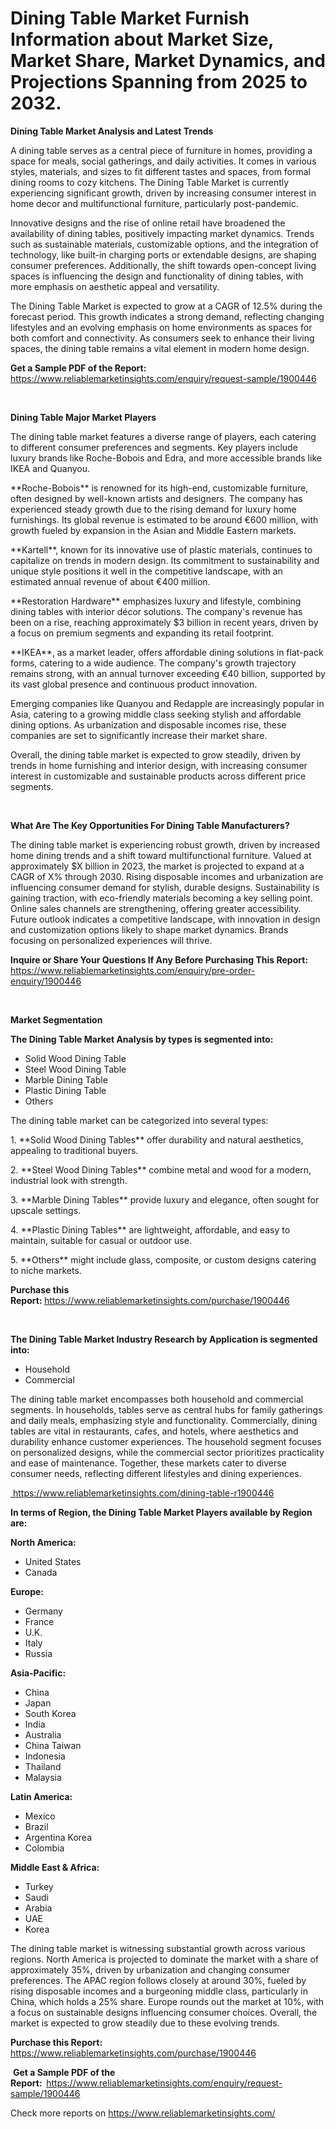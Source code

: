 <p><h1>Dining Table Market Furnish Information about Market Size, Market Share, Market Dynamics, and Projections Spanning from 2025 to 2032.</h1></p><p><strong>Dining Table Market Analysis and Latest Trends</strong></p>
<p><p>A dining table serves as a central piece of furniture in homes, providing a space for meals, social gatherings, and daily activities. It comes in various styles, materials, and sizes to fit different tastes and spaces, from formal dining rooms to cozy kitchens. The Dining Table Market is currently experiencing significant growth, driven by increasing consumer interest in home decor and multifunctional furniture, particularly post-pandemic. </p><p>Innovative designs and the rise of online retail have broadened the availability of dining tables, positively impacting market dynamics. Trends such as sustainable materials, customizable options, and the integration of technology, like built-in charging ports or extendable designs, are shaping consumer preferences. Additionally, the shift towards open-concept living spaces is influencing the design and functionality of dining tables, with more emphasis on aesthetic appeal and versatility.</p><p>The Dining Table Market is expected to grow at a CAGR of 12.5% during the forecast period. This growth indicates a strong demand, reflecting changing lifestyles and an evolving emphasis on home environments as spaces for both comfort and connectivity. As consumers seek to enhance their living spaces, the dining table remains a vital element in modern home design.</p></p>
<p><strong>Get a Sample PDF of the Report:&nbsp;</strong> <a href="https://www.reliablemarketinsights.com/enquiry/request-sample/1900446?utm_campaign=3064&utm_medium=2&utm_source=Github&utm_content=ia&utm_term=04042025&utm_id=dining-table">https://www.reliablemarketinsights.com/enquiry/request-sample/1900446</a></p>
<p>&nbsp;</p>
<p><strong>Dining Table Major Market Players</strong></p>
<p><p>The dining table market features a diverse range of players, each catering to different consumer preferences and segments. Key players include luxury brands like Roche-Bobois and Edra, and more accessible brands like IKEA and Quanyou.</p><p>**Roche-Bobois** is renowned for its high-end, customizable furniture, often designed by well-known artists and designers. The company has experienced steady growth due to the rising demand for luxury home furnishings. Its global revenue is estimated to be around €600 million, with growth fueled by expansion in the Asian and Middle Eastern markets.</p><p>**Kartell**, known for its innovative use of plastic materials, continues to capitalize on trends in modern design. Its commitment to sustainability and unique style positions it well in the competitive landscape, with an estimated annual revenue of about €400 million.</p><p>**Restoration Hardware** emphasizes luxury and lifestyle, combining dining tables with interior décor solutions. The company's revenue has been on a rise, reaching approximately $3 billion in recent years, driven by a focus on premium segments and expanding its retail footprint.</p><p>**IKEA**, as a market leader, offers affordable dining solutions in flat-pack forms, catering to a wide audience. The company's growth trajectory remains strong, with an annual turnover exceeding €40 billion, supported by its vast global presence and continuous product innovation.</p><p>Emerging companies like Quanyou and Redapple are increasingly popular in Asia, catering to a growing middle class seeking stylish and affordable dining options. As urbanization and disposable incomes rise, these companies are set to significantly increase their market share.</p><p>Overall, the dining table market is expected to grow steadily, driven by trends in home furnishing and interior design, with increasing consumer interest in customizable and sustainable products across different price segments.</p></p>
<p>&nbsp;</p>
<p><strong>What Are The Key Opportunities For Dining Table Manufacturers?</strong></p>
<p><p>The dining table market is experiencing robust growth, driven by increased home dining trends and a shift toward multifunctional furniture. Valued at approximately $X billion in 2023, the market is projected to expand at a CAGR of X% through 2030. Rising disposable incomes and urbanization are influencing consumer demand for stylish, durable designs. Sustainability is gaining traction, with eco-friendly materials becoming a key selling point. Online sales channels are strengthening, offering greater accessibility. Future outlook indicates a competitive landscape, with innovation in design and customization options likely to shape market dynamics. Brands focusing on personalized experiences will thrive.</p></p>
<p><strong>Inquire or Share Your Questions If Any Before Purchasing This Report:</strong> <a href="https://www.reliablemarketinsights.com/enquiry/pre-order-enquiry/1900446?utm_campaign=3064&utm_medium=2&utm_source=Github&utm_content=ia&utm_term=04042025&utm_id=dining-table">https://www.reliablemarketinsights.com/enquiry/pre-order-enquiry/1900446</a></p>
<p>&nbsp;</p>
<p><strong>Market Segmentation</strong></p>
<p><strong>The Dining Table Market Analysis by types is segmented into:</strong></p>
<p><ul><li>Solid Wood Dining Table</li><li>Steel Wood Dining Table</li><li>Marble Dining Table</li><li>Plastic Dining Table</li><li>Others</li></ul></p>
<p><p>The dining table market can be categorized into several types: </p><p>1. **Solid Wood Dining Tables** offer durability and natural aesthetics, appealing to traditional buyers.</p><p>2. **Steel Wood Dining Tables** combine metal and wood for a modern, industrial look with strength.</p><p>3. **Marble Dining Tables** provide luxury and elegance, often sought for upscale settings.</p><p>4. **Plastic Dining Tables** are lightweight, affordable, and easy to maintain, suitable for casual or outdoor use.</p><p>5. **Others** might include glass, composite, or custom designs catering to niche markets.</p></p>
<p><strong>Purchase this Report:&nbsp;</strong><a href="https://www.reliablemarketinsights.com/purchase/1900446?utm_campaign=3064&utm_medium=2&utm_source=Github&utm_content=ia&utm_term=04042025&utm_id=dining-table">https://www.reliablemarketinsights.com/purchase/1900446</a></p>
<p>&nbsp;</p>
<p><strong>The Dining Table Market Industry Research by Application is segmented into:</strong></p>
<p><ul><li>Household</li><li>Commercial</li></ul></p>
<p><p>The dining table market encompasses both household and commercial segments. In households, tables serve as central hubs for family gatherings and daily meals, emphasizing style and functionality. Commercially, dining tables are vital in restaurants, cafes, and hotels, where aesthetics and durability enhance customer experiences. The household segment focuses on personalized designs, while the commercial sector prioritizes practicality and ease of maintenance. Together, these markets cater to diverse consumer needs, reflecting different lifestyles and dining experiences.</p></p>
<p><a href="https://www.reliablemarketinsights.com/dining-table-r1900446?utm_campaign=3064&utm_medium=2&utm_source=Github&utm_content=ia&utm_term=04042025&utm_id=dining-table">&nbsp;https://www.reliablemarketinsights.com/dining-table-r1900446</a></p>
<p><strong>In terms of Region, the Dining Table Market Players available by Region are:</strong></p>
<p>
    <p> <strong> North America: </strong>
        <ul>
            <li>United States</li>
            <li>Canada</li>
        </ul>
        </p> 
    <p> <strong> Europe: </strong>
        <ul>
            <li>Germany</li>
            <li>France</li>
            <li>U.K.</li>
            <li>Italy</li>
            <li>Russia</li>
        </ul>
        </p> 
    <p> <strong> Asia-Pacific: </strong>
        <ul>
            <li>China</li>
            <li>Japan</li>
            <li>South Korea</li>
            <li>India</li>
            <li>Australia</li>
            <li>China Taiwan</li>
            <li>Indonesia</li>
            <li>Thailand</li>
            <li>Malaysia</li>
        </ul>
        </p> 
    <p> <strong> Latin America: </strong>
        <ul>
            <li>Mexico</li>
            <li>Brazil</li>
            <li>Argentina Korea</li>
            <li>Colombia</li>
        </ul>
        </p> 
    <p> <strong> Middle East & Africa: </strong>
        <ul>
            <li>Turkey</li>
            <li>Saudi</li>
            <li>Arabia</li>
            <li>UAE</li>
            <li>Korea</li>
        </ul>
    </p>
    </p>
<p><p>The dining table market is witnessing substantial growth across various regions. North America is projected to dominate the market with a share of approximately 35%, driven by urbanization and changing consumer preferences. The APAC region follows closely at around 30%, fueled by rising disposable incomes and a burgeoning middle class, particularly in China, which holds a 25% share. Europe rounds out the market at 10%, with a focus on sustainable designs influencing consumer choices. Overall, the market is expected to grow steadily due to these evolving trends.</p></p>
<p><strong>Purchase this Report: </strong><a href="https://www.reliablemarketinsights.com/purchase/1900446?utm_campaign=3064&utm_medium=2&utm_source=Github&utm_content=ia&utm_term=04042025&utm_id=dining-table">https://www.reliablemarketinsights.com/purchase/1900446</a></p>
<p>&nbsp;<strong>Get a Sample PDF of the Report:&nbsp;&nbsp;</strong><a href="https://www.reliablemarketinsights.com/enquiry/request-sample/1900446?utm_campaign=3064&utm_medium=2&utm_source=Github&utm_content=ia&utm_term=04042025&utm_id=dining-table">https://www.reliablemarketinsights.com/enquiry/request-sample/1900446</a></p>
<p><strong></strong></p>
<p>Check more reports on <a href="https://www.reliablemarketinsights.com/?utm_campaign=3064&utm_medium=2&utm_source=Github&utm_content=ia&utm_term=04042025&utm_id=dining-table">https://www.reliablemarketinsights.com/</a></p>